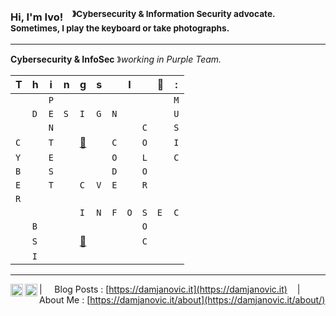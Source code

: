 ### Hi, I'm Ivo! &nbsp;&nbsp;<sup> &#12299;Cybersecurity & Information Security advocate. Sometimes, I play the keyboard or take photographs.</sup>

----

**Cybersecurity & InfoSec** &#12299;_working in Purple Team._
<br/>


|T|h|i|n|g|s||I||💚|:|
| - | - | - | - | - | - | - | - | - | - | - |
| | |`P`| | | | | | | |`M`|
| |`D`|`E`|`S`|`I`|`G`|`N`| | | |`U`|
| | |`N`| | | | | |`C`| |`S`|
|`C`| |`T`| |[🧾](https://damjanovic.it/resume) | |`C`| |`O`| |`I`|
|`Y`| |`E`| | | |`O`| |`L`| |`C`|
|`B`| |`S`| | | |`D`| |`O`| | |
|`E`| |`T`| |`C`|`V`|`E`| |`R`| | |
|`R`| | | | | | | | | | |
| | | | |`I`|`N`|`F`|`O`|`S`|`E`|`C`| |
| |`B`| | | | | | |`O`| | |
| |`S`| | |[📸](https://portfolio.pixelfed.social/idnovic)| | | |`C`| | |
| |`I`| | | | | | | | | |

----


<a href="https://www.linkedin.com/in/ivodamjanovic">
  <img align="left" alt="Ivo's LinkedIn" width="20px" src="https://simpleicons.vercel.app/linkedin/495f7e" />
</a>
<a href="https://www.xing.com/profile/Ivo_Damjanovic">
  <img align="left" alt="Ivo's Xing" width="20px" src="https://simpleicons.vercel.app/xing/495f7e" />
</a>

| &nbsp;&nbsp;&nbsp; Blog Posts : [https://damjanovic.it](https://damjanovic.it) &nbsp;&nbsp;&nbsp;| &nbsp;&nbsp;&nbsp; About Me : [https://damjanovic.it/about](https://damjanovic.it/about/) &nbsp;&nbsp;&nbsp;</sub>
